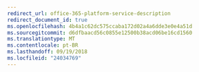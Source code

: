 ```yaml
---
redirect_url: office-365-platform-service-description
redirect_document_id: true
ms.openlocfilehash: 4b4a1c62dc575ccaba172d02a4a6dde3e0e4a51d
ms.sourcegitcommit: d6dfbaacd56c0855e12500b38acd06be16cd1560
ms.translationtype: MT
ms.contentlocale: pt-BR
ms.lasthandoff: 09/19/2018
ms.locfileid: "24034769"
---
```

